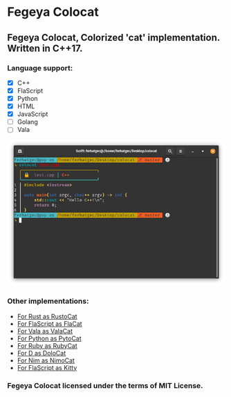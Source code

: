 # Fegeya Colocat
## Fegeya Colocat, Colorized 'cat' implementation. Written in C++17.

### Language support:
  * [x] C++
  * [x] FlaScript
  * [x] Python
  * [x] HTML
  * [x] JavaScript
  * [ ] Golang
  * [ ] Vala

![Colorized 'Meow!'!](resource/window.png)

### Other implementations:
 * [For Rust as RustoCat](https://github.com/ferhatgec/rustocat)
 * [For FlaScript as FlaCat](https://github.com/ferhatgec/flacat)
 * [For Vala as ValaCat](https://github.com/ferhatgec/valacat)
 * [For Python as PytoCat](https://github.com/ferhatgec/pytocat)
 * [For Ruby as RubyCat](https://github.com/ferhatgec/rubycat)
 * [For D as DoloCat](https://github.com/ferhatgec/dolocat)
 * [For Nim as NimoCat](https://github.com/ferhatgec/nimocat)
 * [For FlaScript as Kitty](https://github.com/ferhatgec/kit)

### Fegeya Colocat licensed under the terms of MIT License.
